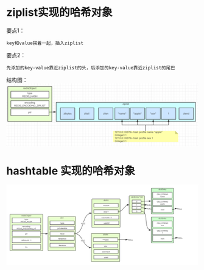 # ziplist实现的哈希对象
要点1：
```
key和value挨着一起，插入ziplist
```
要点2：
```
先添加的key-value靠近ziplist的头，后添加的key-value靠近ziplist的尾巴
```
结构图：
![](.8.4哈希对象_images/ziplist编码的哈希对象.png)


# hashtable 实现的哈希对象
![](.8.4哈希对象_images/redis哈希对象-HASHTABLE实现.png)

  